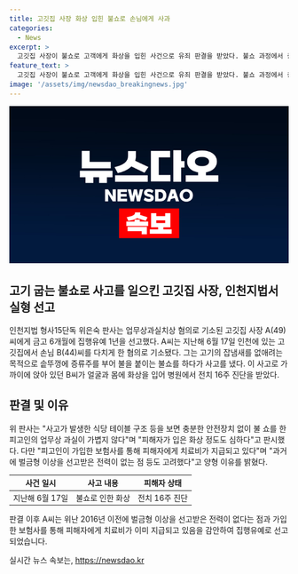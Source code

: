 ```yaml
---
title: 고깃집 사장 화상 입힌 불쇼로 손님에게 사과
categories:
  - News
excerpt: >
  고깃집 사장이 불쇼로 고객에게 화상을 입힌 사건으로 유죄 판결을 받았다. 불쇼 과정에서 증류주를 부어 불을 붙인 것으로 알려졌으며, 피해자는 화상으로 16주간의 치료를 받았다. 법원은 피고인의 과실을 인정하고 유죄로 판단했으며, 안전장치 부재와 피해의 심각성을 감안하여 집행유예 1년을 선고했다.
feature_text: >
  고깃집 사장이 불쇼로 고객에게 화상을 입힌 사건으로 유죄 판결을 받았다. 불쇼 과정에서 증류주를 부어 불을 붙인 것으로 알려졌으며, 피해자는 화상으로 16주간의 치료를 받았다. 법원은 피고인의 과실을 인정하고 유죄로 판단했으며, 안전장치 부재와 피해의 심각성을 감안하여 집행유예 1년을 선고했다.
image: '/assets/img/newsdao_breakingnews.jpg'
---
```


<p><img src="/assets/img/newsdao_breakingnews.jpg" alt="ranknews 속보" /></p>

<h2 data-ke-size="size26">고기 굽는 불쇼로 사고를 일으킨 고깃집 사장, 인천지법서 실형 선고</h2>

<p data-ke-size="size16">인천지법 형사15단독 위은숙 판사는 업무상과실치상 혐의로 기소된 고깃집 사장 A(49)씨에게 금고 6개월에 집행유예 1년을 선고했다. A씨는 지난해 6월 17일 인천에 있는 고깃집에서 손님 B(44)씨를 다치게 한 혐의로 기소됐다. 그는 고기의 잡냄새를 없애려는 목적으로 솥뚜껑에 증류주를 부어 불을 붙이는 불쇼를 하다가 사고를 냈다. 이 사고로 가까이에 앉아 있던 B씨가 얼굴과 몸에 화상을 입어 병원에서 전치 16주 진단을 받았다.</p>

<h2 data-ke-size="size26">판결 및 이유</h2>

<p data-ke-size="size16">위 판사는 "사고가 발생한 식당 테이블 구조 등을 보면 충분한 안전장치 없이 불 쇼를 한 피고인의 업무상 과실이 가볍지 않다"며 "피해자가 입은 화상 정도도 심하다"고 판시했다. 다만 "피고인이 가입한 보험사를 통해 피해자에게 치료비가 지급되고 있다"며 "과거에 벌금형 이상을 선고받은 전력이 없는 점 등도 고려했다"고 양형 이유를 밝혔다.</p>

<table>
    <thead>
        <tr>
            <th style="text-align: center;">사건 일시</th>
            <th style="text-align: center;">사고 내용</th>
            <th style="text-align: center;">피해자 상태</th>
        </tr>
    </thead>
    <tbody>
        <tr>
            <td style="text-align: center;">지난해 6월 17일</td>
            <td style="text-align: center;">불쇼로 인한 화상</td>
            <td style="text-align: center;">전치 16주 진단</td>
        </tr>
    </tbody>
</table>

<p data-ke-size="size16">판결 이후 A씨는 위난 2016년 이전에 벌금형 이상을 선고받은 전력이 없다는 점과 가입한 보험사를 통해 피해자에게 치료비가 이미 지급되고 있음을 감안하여 집행유예로 선고되었습니다.</p>
실시간 뉴스 속보는, <a href="https://newsdao.kr" rel="dofollow">https://newsdao.kr</a>



